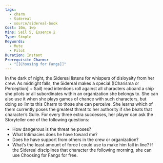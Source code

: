 ```yaml
---
tags:
  - charm
  - Sidereal
  - source/sidereal-book
Cost: 10m, 1wp
Mins: Sail 5, Essence 2
Type: Simple
Keywords:
  - Mute
  - Pilot
Duration: Instant
Prerequisite Charms:
  - "[[Choosing for Fangs]]"
---
```

In the dark of night, the Sidereal listens for whispers of disloyalty from her crew. As midnight falls, the Sidereal makes a special ([Charisma or Perception] + Sail) read intentions roll against all characters aboard a ship she pilots or all subordinates within an organization she belongs to. She can also use it when she plays games of chance with such characters, but doing so limits this Charm to those she can perceive. She learns which of them currently poses the greatest threat to her authority if she beats that character’s Guile. For every three extra successes, her player can ask the Storyteller one of the following questions: 
-  How dangerous is the threat he poses? 
-  What Intimacies does he have toward me? 
-  Does he have support from others in the crew or organization? 
-  What’s the least amount of force I could use to make him fall in line? If the Sidereal disciplines that character the following morning, she can use Choosing for Fangs for free.